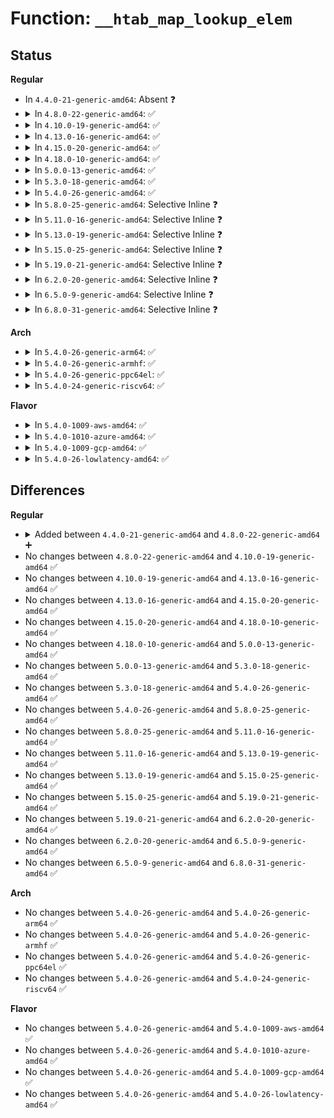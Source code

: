 # Function: <code>__htab_map_lookup_elem</code>

## Status
<b>Regular</b>
<ul>
<li>
In <code>4.4.0-21-generic-amd64</code>: Absent ❓
</li>
<li>
<details>
<summary>In <code>4.8.0-22-generic-amd64</code>: ✅</summary>

```c
void * __htab_map_lookup_elem(struct bpf_map * map, void * key)
```

```json
{
  "name": "__htab_map_lookup_elem",
  "collision_type": "Unique Static",
  "inline_type": "No",
  "funcs": [
    {
      "addr": 18446744071580445552,
      "name": "__htab_map_lookup_elem",
      "external": false,
      "loc": "kernel/bpf/hashtab.c:295",
      "file": "kernel/bpf/hashtab.c",
      "inline": "seen, unknown",
      "caller_inline": [],
      "caller_func": [
        "kernel/bpf/hashtab.c:bpf_percpu_hash_copy",
        "kernel/bpf/hashtab.c:htab_percpu_map_lookup_elem",
        "kernel/bpf/hashtab.c:htab_map_lookup_elem"
      ]
    }
  ],
  "symbols": [
    {
      "addr": 18446744071580445552,
      "name": "__htab_map_lookup_elem",
      "section": ".text",
      "bind": "STB_LOCAL",
      "size": 411
    }
  ]
}
```
</details>
</li>
<li>
<details>
<summary>In <code>4.10.0-19-generic-amd64</code>: ✅</summary>

```c
void * __htab_map_lookup_elem(struct bpf_map * map, void * key)
```

```json
{
  "name": "__htab_map_lookup_elem",
  "collision_type": "Unique Static",
  "inline_type": "No",
  "funcs": [
    {
      "addr": 18446744071580499056,
      "name": "__htab_map_lookup_elem",
      "external": false,
      "loc": "kernel/bpf/hashtab.c:387",
      "file": "kernel/bpf/hashtab.c",
      "inline": "seen, unknown",
      "caller_inline": [],
      "caller_func": [
        "kernel/bpf/hashtab.c:bpf_percpu_hash_copy",
        "kernel/bpf/hashtab.c:htab_lru_percpu_map_lookup_elem",
        "kernel/bpf/hashtab.c:htab_percpu_map_lookup_elem",
        "kernel/bpf/hashtab.c:htab_lru_map_lookup_elem",
        "kernel/bpf/hashtab.c:htab_map_lookup_elem"
      ]
    }
  ],
  "symbols": [
    {
      "addr": 18446744071580499056,
      "name": "__htab_map_lookup_elem",
      "section": ".text",
      "bind": "STB_LOCAL",
      "size": 414
    }
  ]
}
```
</details>
</li>
<li>
<details>
<summary>In <code>4.13.0-16-generic-amd64</code>: ✅</summary>

```c
void * __htab_map_lookup_elem(struct bpf_map * map, void * key)
```

```json
{
  "name": "__htab_map_lookup_elem",
  "collision_type": "Unique Static",
  "inline_type": "No",
  "funcs": [
    {
      "addr": 18446744071580527968,
      "name": "__htab_map_lookup_elem",
      "external": false,
      "loc": "kernel/bpf/hashtab.c:440",
      "file": "kernel/bpf/hashtab.c",
      "inline": "seen, unknown",
      "caller_inline": [],
      "caller_func": [
        "kernel/bpf/hashtab.c:htab_of_map_lookup_elem",
        "kernel/bpf/hashtab.c:bpf_fd_htab_map_lookup_elem",
        "kernel/bpf/hashtab.c:bpf_percpu_hash_copy",
        "kernel/bpf/hashtab.c:htab_lru_percpu_map_lookup_elem",
        "kernel/bpf/hashtab.c:htab_percpu_map_lookup_elem",
        "kernel/bpf/hashtab.c:htab_lru_map_lookup_elem"
      ]
    }
  ],
  "symbols": [
    {
      "addr": 18446744071580527968,
      "name": "__htab_map_lookup_elem",
      "section": ".text",
      "bind": "STB_LOCAL",
      "size": 416
    }
  ]
}
```
</details>
</li>
<li>
<details>
<summary>In <code>4.15.0-20-generic-amd64</code>: ✅</summary>

```c
void * __htab_map_lookup_elem(struct bpf_map * map, void * key)
```

```json
{
  "name": "__htab_map_lookup_elem",
  "collision_type": "Unique Static",
  "inline_type": "No",
  "funcs": [
    {
      "addr": 18446744071580591504,
      "name": "__htab_map_lookup_elem",
      "external": false,
      "loc": "kernel/bpf/hashtab.c:449",
      "file": "kernel/bpf/hashtab.c",
      "inline": "seen, unknown",
      "caller_inline": [],
      "caller_func": [
        "kernel/bpf/hashtab.c:htab_of_map_lookup_elem",
        "kernel/bpf/hashtab.c:bpf_fd_htab_map_lookup_elem",
        "kernel/bpf/hashtab.c:bpf_percpu_hash_copy",
        "kernel/bpf/hashtab.c:htab_lru_percpu_map_lookup_elem",
        "kernel/bpf/hashtab.c:htab_percpu_map_lookup_elem",
        "kernel/bpf/hashtab.c:htab_lru_map_lookup_elem"
      ]
    }
  ],
  "symbols": [
    {
      "addr": 18446744071580591504,
      "name": "__htab_map_lookup_elem",
      "section": ".text",
      "bind": "STB_LOCAL",
      "size": 424
    }
  ]
}
```
</details>
</li>
<li>
<details>
<summary>In <code>4.18.0-10-generic-amd64</code>: ✅</summary>

```c
void * __htab_map_lookup_elem(struct bpf_map * map, void * key)
```

```json
{
  "name": "__htab_map_lookup_elem",
  "collision_type": "Unique Static",
  "inline_type": "No",
  "funcs": [
    {
      "addr": 18446744071580687312,
      "name": "__htab_map_lookup_elem",
      "external": false,
      "loc": "kernel/bpf/hashtab.c:459",
      "file": "kernel/bpf/hashtab.c",
      "inline": "seen, unknown",
      "caller_inline": [],
      "caller_func": [
        "kernel/bpf/hashtab.c:htab_of_map_lookup_elem",
        "kernel/bpf/hashtab.c:bpf_fd_htab_map_lookup_elem",
        "kernel/bpf/hashtab.c:bpf_percpu_hash_copy",
        "kernel/bpf/hashtab.c:htab_lru_percpu_map_lookup_elem",
        "kernel/bpf/hashtab.c:htab_percpu_map_lookup_elem",
        "kernel/bpf/hashtab.c:htab_lru_map_lookup_elem"
      ]
    }
  ],
  "symbols": [
    {
      "addr": 18446744071580687312,
      "name": "__htab_map_lookup_elem",
      "section": ".text",
      "bind": "STB_LOCAL",
      "size": 441
    }
  ]
}
```
</details>
</li>
<li>
<details>
<summary>In <code>5.0.0-13-generic-amd64</code>: ✅</summary>

```c
void * __htab_map_lookup_elem(struct bpf_map * map, void * key)
```

```json
{
  "name": "__htab_map_lookup_elem",
  "collision_type": "Unique Static",
  "inline_type": "No",
  "funcs": [
    {
      "addr": 18446744071580758256,
      "name": "__htab_map_lookup_elem",
      "external": false,
      "loc": "kernel/bpf/hashtab.c:473",
      "file": "kernel/bpf/hashtab.c",
      "inline": "seen, unknown",
      "caller_inline": [],
      "caller_func": [
        "kernel/bpf/hashtab.c:htab_of_map_lookup_elem",
        "kernel/bpf/hashtab.c:bpf_fd_htab_map_lookup_elem",
        "kernel/bpf/hashtab.c:htab_percpu_map_seq_show_elem",
        "kernel/bpf/hashtab.c:bpf_percpu_hash_copy",
        "kernel/bpf/hashtab.c:htab_lru_percpu_map_lookup_elem",
        "kernel/bpf/hashtab.c:htab_percpu_map_lookup_elem",
        "kernel/bpf/hashtab.c:htab_map_seq_show_elem",
        "kernel/bpf/hashtab.c:htab_lru_map_lookup_elem"
      ]
    }
  ],
  "symbols": [
    {
      "addr": 18446744071580758256,
      "name": "__htab_map_lookup_elem",
      "section": ".text",
      "bind": "STB_LOCAL",
      "size": 541
    }
  ]
}
```
</details>
</li>
<li>
<details>
<summary>In <code>5.3.0-18-generic-amd64</code>: ✅</summary>

```c
void * __htab_map_lookup_elem(struct bpf_map * map, void * key)
```

```json
{
  "name": "__htab_map_lookup_elem",
  "collision_type": "Unique Static",
  "inline_type": "No",
  "funcs": [
    {
      "addr": 18446744071580843472,
      "name": "__htab_map_lookup_elem",
      "external": false,
      "loc": "kernel/bpf/hashtab.c:461",
      "file": "kernel/bpf/hashtab.c",
      "inline": "seen, unknown",
      "caller_inline": [],
      "caller_func": [
        "kernel/bpf/hashtab.c:htab_of_map_lookup_elem",
        "kernel/bpf/hashtab.c:bpf_fd_htab_map_lookup_elem",
        "kernel/bpf/hashtab.c:htab_percpu_map_seq_show_elem",
        "kernel/bpf/hashtab.c:bpf_percpu_hash_copy",
        "kernel/bpf/hashtab.c:htab_lru_percpu_map_lookup_elem",
        "kernel/bpf/hashtab.c:htab_percpu_map_lookup_elem",
        "kernel/bpf/hashtab.c:htab_map_seq_show_elem",
        "kernel/bpf/hashtab.c:htab_lru_map_lookup_elem_sys",
        "kernel/bpf/hashtab.c:htab_lru_map_lookup_elem"
      ]
    }
  ],
  "symbols": [
    {
      "addr": 18446744071580843472,
      "name": "__htab_map_lookup_elem",
      "section": ".text",
      "bind": "STB_LOCAL",
      "size": 505
    }
  ]
}
```
</details>
</li>
<li>
<details>
<summary>In <code>5.4.0-26-generic-amd64</code>: ✅</summary>

```c
void * __htab_map_lookup_elem(struct bpf_map * map, void * key)
```

```json
{
  "name": "__htab_map_lookup_elem",
  "collision_type": "Unique Static",
  "inline_type": "No",
  "funcs": [
    {
      "addr": 18446744071580894512,
      "name": "__htab_map_lookup_elem",
      "external": false,
      "loc": "kernel/bpf/hashtab.c:461",
      "file": "kernel/bpf/hashtab.c",
      "inline": "seen, unknown",
      "caller_inline": [],
      "caller_func": [
        "kernel/bpf/hashtab.c:htab_of_map_lookup_elem",
        "kernel/bpf/hashtab.c:bpf_fd_htab_map_lookup_elem",
        "kernel/bpf/hashtab.c:htab_percpu_map_seq_show_elem",
        "kernel/bpf/hashtab.c:bpf_percpu_hash_copy",
        "kernel/bpf/hashtab.c:htab_lru_percpu_map_lookup_elem",
        "kernel/bpf/hashtab.c:htab_percpu_map_lookup_elem",
        "kernel/bpf/hashtab.c:htab_map_seq_show_elem",
        "kernel/bpf/hashtab.c:htab_lru_map_lookup_elem_sys",
        "kernel/bpf/hashtab.c:htab_lru_map_lookup_elem"
      ]
    }
  ],
  "symbols": [
    {
      "addr": 18446744071580894512,
      "name": "__htab_map_lookup_elem",
      "section": ".text",
      "bind": "STB_LOCAL",
      "size": 505
    }
  ]
}
```
</details>
</li>
<li>
<details>
<summary>In <code>5.8.0-25-generic-amd64</code>: Selective Inline ❓</summary>

```c
void * __htab_map_lookup_elem(struct bpf_map * map, void * key)
```

```json
{
  "name": "__htab_map_lookup_elem",
  "collision_type": "Unique Static",
  "inline_type": "Selective",
  "funcs": [
    {
      "addr": 18446744071581044965,
      "name": "__htab_map_lookup_elem",
      "external": false,
      "loc": "kernel/bpf/hashtab.c:573",
      "file": "kernel/bpf/hashtab.c",
      "inline": "not declared, inlined",
      "caller_inline": [
        "kernel/bpf/hashtab.c:htab_of_map_lookup_elem",
        "kernel/bpf/hashtab.c:bpf_fd_htab_map_lookup_elem",
        "kernel/bpf/hashtab.c:htab_percpu_map_seq_show_elem",
        "kernel/bpf/hashtab.c:bpf_percpu_hash_copy",
        "kernel/bpf/hashtab.c:htab_lru_percpu_map_lookup_elem",
        "kernel/bpf/hashtab.c:htab_percpu_map_lookup_elem",
        "kernel/bpf/hashtab.c:htab_map_seq_show_elem",
        "kernel/bpf/hashtab.c:htab_lru_map_lookup_elem_sys",
        "kernel/bpf/hashtab.c:htab_lru_map_lookup_elem"
      ],
      "caller_func": []
    }
  ],
  "symbols": [
    {
      "addr": 18446744071581035936,
      "name": "__htab_map_lookup_elem",
      "section": ".text",
      "bind": "STB_LOCAL",
      "size": 85
    }
  ]
}
```
</details>
</li>
<li>
<details>
<summary>In <code>5.11.0-16-generic-amd64</code>: Selective Inline ❓</summary>

```c
void * __htab_map_lookup_elem(struct bpf_map * map, void * key)
```

```json
{
  "name": "__htab_map_lookup_elem",
  "collision_type": "Unique Static",
  "inline_type": "Selective",
  "funcs": [
    {
      "addr": 18446744071581055488,
      "name": "__htab_map_lookup_elem",
      "external": false,
      "loc": "kernel/bpf/hashtab.c:592",
      "file": "kernel/bpf/hashtab.c",
      "inline": "not declared, inlined",
      "caller_inline": [
        "kernel/bpf/hashtab.c:htab_of_map_lookup_elem",
        "kernel/bpf/hashtab.c:bpf_fd_htab_map_lookup_elem",
        "kernel/bpf/hashtab.c:htab_percpu_map_seq_show_elem",
        "kernel/bpf/hashtab.c:bpf_percpu_hash_copy",
        "kernel/bpf/hashtab.c:htab_lru_percpu_map_lookup_elem",
        "kernel/bpf/hashtab.c:htab_percpu_map_lookup_elem",
        "kernel/bpf/hashtab.c:htab_map_seq_show_elem",
        "kernel/bpf/hashtab.c:htab_lru_map_lookup_elem_sys",
        "kernel/bpf/hashtab.c:htab_lru_map_lookup_elem"
      ],
      "caller_func": []
    }
  ],
  "symbols": [
    {
      "addr": 18446744071581045088,
      "name": "__htab_map_lookup_elem",
      "section": ".text",
      "bind": "STB_LOCAL",
      "size": 85
    }
  ]
}
```
</details>
</li>
<li>
<details>
<summary>In <code>5.13.0-19-generic-amd64</code>: Selective Inline ❓</summary>

```c
void * __htab_map_lookup_elem(struct bpf_map * map, void * key)
```

```json
{
  "name": "__htab_map_lookup_elem",
  "collision_type": "Unique Static",
  "inline_type": "Selective",
  "funcs": [
    {
      "addr": 18446744071581070464,
      "name": "__htab_map_lookup_elem",
      "external": false,
      "loc": "kernel/bpf/hashtab.c:592",
      "file": "kernel/bpf/hashtab.c",
      "inline": "not declared, inlined",
      "caller_inline": [
        "kernel/bpf/hashtab.c:htab_of_map_lookup_elem",
        "kernel/bpf/hashtab.c:bpf_fd_htab_map_lookup_elem",
        "kernel/bpf/hashtab.c:htab_percpu_map_seq_show_elem",
        "kernel/bpf/hashtab.c:bpf_percpu_hash_copy",
        "kernel/bpf/hashtab.c:htab_lru_percpu_map_lookup_elem",
        "kernel/bpf/hashtab.c:htab_percpu_map_lookup_elem",
        "kernel/bpf/hashtab.c:htab_map_seq_show_elem",
        "kernel/bpf/hashtab.c:htab_lru_map_lookup_elem_sys",
        "kernel/bpf/hashtab.c:htab_lru_map_lookup_elem"
      ],
      "caller_func": []
    }
  ],
  "symbols": [
    {
      "addr": 18446744071581059936,
      "name": "__htab_map_lookup_elem",
      "section": ".text",
      "bind": "STB_LOCAL",
      "size": 85
    }
  ]
}
```
</details>
</li>
<li>
<details>
<summary>In <code>5.15.0-25-generic-amd64</code>: Selective Inline ❓</summary>

```c
void * __htab_map_lookup_elem(struct bpf_map * map, void * key)
```

```json
{
  "name": "__htab_map_lookup_elem",
  "collision_type": "Unique Static",
  "inline_type": "Selective",
  "funcs": [
    {
      "addr": 18446744071581294000,
      "name": "__htab_map_lookup_elem",
      "external": false,
      "loc": "kernel/bpf/hashtab.c:622",
      "file": "kernel/bpf/hashtab.c",
      "inline": "not declared, inlined",
      "caller_inline": [
        "kernel/bpf/hashtab.c:htab_of_map_lookup_elem",
        "kernel/bpf/hashtab.c:bpf_fd_htab_map_lookup_elem",
        "kernel/bpf/hashtab.c:htab_percpu_map_seq_show_elem",
        "kernel/bpf/hashtab.c:bpf_percpu_hash_copy",
        "kernel/bpf/hashtab.c:htab_lru_percpu_map_lookup_elem",
        "kernel/bpf/hashtab.c:htab_percpu_map_lookup_elem",
        "kernel/bpf/hashtab.c:htab_map_seq_show_elem",
        "kernel/bpf/hashtab.c:htab_lru_map_lookup_elem_sys",
        "kernel/bpf/hashtab.c:htab_lru_map_lookup_elem"
      ],
      "caller_func": []
    }
  ],
  "symbols": [
    {
      "addr": 18446744071581284960,
      "name": "__htab_map_lookup_elem",
      "section": ".text",
      "bind": "STB_LOCAL",
      "size": 85
    }
  ]
}
```
</details>
</li>
<li>
<details>
<summary>In <code>5.19.0-21-generic-amd64</code>: Selective Inline ❓</summary>

```c
void * __htab_map_lookup_elem(struct bpf_map * map, void * key)
```

```json
{
  "name": "__htab_map_lookup_elem",
  "collision_type": "Unique Static",
  "inline_type": "Selective",
  "funcs": [
    {
      "addr": 18446744071581592432,
      "name": "__htab_map_lookup_elem",
      "external": false,
      "loc": "kernel/bpf/hashtab.c:638",
      "file": "kernel/bpf/hashtab.c",
      "inline": "not declared, inlined",
      "caller_inline": [
        "kernel/bpf/hashtab.c:htab_of_map_lookup_elem",
        "kernel/bpf/hashtab.c:bpf_fd_htab_map_lookup_elem",
        "kernel/bpf/hashtab.c:htab_percpu_map_seq_show_elem",
        "kernel/bpf/hashtab.c:bpf_percpu_hash_copy",
        "kernel/bpf/hashtab.c:htab_lru_percpu_map_lookup_percpu_elem",
        "kernel/bpf/hashtab.c:htab_lru_percpu_map_lookup_elem",
        "kernel/bpf/hashtab.c:htab_percpu_map_lookup_percpu_elem",
        "kernel/bpf/hashtab.c:htab_percpu_map_lookup_elem",
        "kernel/bpf/hashtab.c:htab_map_seq_show_elem",
        "kernel/bpf/hashtab.c:htab_lru_map_lookup_elem_sys",
        "kernel/bpf/hashtab.c:htab_lru_map_lookup_elem"
      ],
      "caller_func": []
    }
  ],
  "symbols": [
    {
      "addr": 18446744071581580928,
      "name": "__htab_map_lookup_elem",
      "section": ".text",
      "bind": "STB_LOCAL",
      "size": 100
    }
  ]
}
```
</details>
</li>
<li>
<details>
<summary>In <code>6.2.0-20-generic-amd64</code>: Selective Inline ❓</summary>

```c
void * __htab_map_lookup_elem(struct bpf_map * map, void * key)
```

```json
{
  "name": "__htab_map_lookup_elem",
  "collision_type": "Unique Static",
  "inline_type": "Selective",
  "funcs": [
    {
      "addr": 18446744071581971680,
      "name": "__htab_map_lookup_elem",
      "external": false,
      "loc": "kernel/bpf/hashtab.c:653",
      "file": "kernel/bpf/hashtab.c",
      "inline": "not declared, inlined",
      "caller_inline": [
        "kernel/bpf/hashtab.c:htab_of_map_lookup_elem",
        "kernel/bpf/hashtab.c:bpf_fd_htab_map_lookup_elem",
        "kernel/bpf/hashtab.c:htab_percpu_map_seq_show_elem",
        "kernel/bpf/hashtab.c:bpf_percpu_hash_copy",
        "kernel/bpf/hashtab.c:htab_lru_percpu_map_lookup_percpu_elem",
        "kernel/bpf/hashtab.c:htab_lru_percpu_map_lookup_elem",
        "kernel/bpf/hashtab.c:htab_percpu_map_lookup_percpu_elem",
        "kernel/bpf/hashtab.c:htab_percpu_map_lookup_elem",
        "kernel/bpf/hashtab.c:htab_map_seq_show_elem",
        "kernel/bpf/hashtab.c:htab_lru_map_lookup_elem_sys",
        "kernel/bpf/hashtab.c:htab_lru_map_lookup_elem"
      ],
      "caller_func": []
    }
  ],
  "symbols": [
    {
      "addr": 18446744071581959056,
      "name": "__htab_map_lookup_elem",
      "section": ".text",
      "bind": "STB_LOCAL",
      "size": 100
    }
  ]
}
```
</details>
</li>
<li>
<details>
<summary>In <code>6.5.0-9-generic-amd64</code>: Selective Inline ❓</summary>

```c
void * __htab_map_lookup_elem(struct bpf_map * map, void * key)
```

```json
{
  "name": "__htab_map_lookup_elem",
  "collision_type": "Unique Static",
  "inline_type": "Selective",
  "funcs": [
    {
      "addr": 18446744071582162480,
      "name": "__htab_map_lookup_elem",
      "external": false,
      "loc": "kernel/bpf/hashtab.c:660",
      "file": "kernel/bpf/hashtab.c",
      "inline": "not declared, inlined",
      "caller_inline": [
        "kernel/bpf/hashtab.c:htab_of_map_lookup_elem",
        "kernel/bpf/hashtab.c:bpf_fd_htab_map_lookup_elem",
        "kernel/bpf/hashtab.c:htab_percpu_map_seq_show_elem",
        "kernel/bpf/hashtab.c:bpf_percpu_hash_copy",
        "kernel/bpf/hashtab.c:htab_lru_percpu_map_lookup_percpu_elem",
        "kernel/bpf/hashtab.c:htab_lru_percpu_map_lookup_elem",
        "kernel/bpf/hashtab.c:htab_percpu_map_lookup_percpu_elem",
        "kernel/bpf/hashtab.c:htab_percpu_map_lookup_elem",
        "kernel/bpf/hashtab.c:htab_map_seq_show_elem",
        "kernel/bpf/hashtab.c:htab_lru_map_lookup_elem_sys",
        "kernel/bpf/hashtab.c:htab_lru_map_lookup_elem"
      ],
      "caller_func": []
    }
  ],
  "symbols": [
    {
      "addr": 18446744071582147552,
      "name": "__htab_map_lookup_elem",
      "section": ".text",
      "bind": "STB_LOCAL",
      "size": 100
    }
  ]
}
```
</details>
</li>
<li>
<details>
<summary>In <code>6.8.0-31-generic-amd64</code>: Selective Inline ❓</summary>

```c
void * __htab_map_lookup_elem(struct bpf_map * map, void * key)
```

```json
{
  "name": "__htab_map_lookup_elem",
  "collision_type": "Unique Static",
  "inline_type": "Selective",
  "funcs": [
    {
      "addr": 18446744071582305488,
      "name": "__htab_map_lookup_elem",
      "external": false,
      "loc": "kernel/bpf/hashtab.c:671",
      "file": "kernel/bpf/hashtab.c",
      "inline": "not declared, inlined",
      "caller_inline": [
        "kernel/bpf/hashtab.c:htab_of_map_lookup_elem",
        "kernel/bpf/hashtab.c:bpf_fd_htab_map_lookup_elem",
        "kernel/bpf/hashtab.c:htab_percpu_map_seq_show_elem",
        "kernel/bpf/hashtab.c:bpf_percpu_hash_copy",
        "kernel/bpf/hashtab.c:htab_lru_percpu_map_lookup_percpu_elem",
        "kernel/bpf/hashtab.c:htab_lru_percpu_map_lookup_elem",
        "kernel/bpf/hashtab.c:htab_percpu_map_lookup_percpu_elem",
        "kernel/bpf/hashtab.c:htab_percpu_map_lookup_elem",
        "kernel/bpf/hashtab.c:htab_map_seq_show_elem",
        "kernel/bpf/hashtab.c:htab_lru_map_lookup_elem_sys",
        "kernel/bpf/hashtab.c:htab_lru_map_lookup_elem"
      ],
      "caller_func": []
    }
  ],
  "symbols": [
    {
      "addr": 18446744071582296608,
      "name": "__htab_map_lookup_elem",
      "section": ".text",
      "bind": "STB_LOCAL",
      "size": 100
    }
  ]
}
```
</details>
</li>
</ul>
<b>Arch</b>
<ul>
<li>
<details>
<summary>In <code>5.4.0-26-generic-arm64</code>: ✅</summary>

```c
void * __htab_map_lookup_elem(struct bpf_map * map, void * key)
```

```json
{
  "name": "__htab_map_lookup_elem",
  "collision_type": "Unique Static",
  "inline_type": "No",
  "funcs": [
    {
      "addr": 18446603336492222032,
      "name": "__htab_map_lookup_elem",
      "external": false,
      "loc": "kernel/bpf/hashtab.c:461",
      "file": "kernel/bpf/hashtab.c",
      "inline": "seen, unknown",
      "caller_inline": [],
      "caller_func": [
        "kernel/bpf/hashtab.c:htab_of_map_lookup_elem",
        "kernel/bpf/hashtab.c:bpf_fd_htab_map_lookup_elem",
        "kernel/bpf/hashtab.c:htab_percpu_map_seq_show_elem",
        "kernel/bpf/hashtab.c:bpf_percpu_hash_copy",
        "kernel/bpf/hashtab.c:htab_lru_percpu_map_lookup_elem",
        "kernel/bpf/hashtab.c:htab_percpu_map_lookup_elem",
        "kernel/bpf/hashtab.c:htab_map_seq_show_elem",
        "kernel/bpf/hashtab.c:htab_lru_map_lookup_elem_sys",
        "kernel/bpf/hashtab.c:htab_lru_map_lookup_elem"
      ]
    }
  ],
  "symbols": [
    {
      "addr": 18446603336492222032,
      "name": "__htab_map_lookup_elem",
      "section": ".text",
      "bind": "STB_LOCAL",
      "size": 524
    }
  ]
}
```
</details>
</li>
<li>
<details>
<summary>In <code>5.4.0-26-generic-armhf</code>: ✅</summary>

```c
void * __htab_map_lookup_elem(struct bpf_map * map, void * key)
```

```json
{
  "name": "__htab_map_lookup_elem",
  "collision_type": "Unique Static",
  "inline_type": "No",
  "funcs": [
    {
      "addr": 3226119480,
      "name": "__htab_map_lookup_elem",
      "external": false,
      "loc": "kernel/bpf/hashtab.c:461",
      "file": "kernel/bpf/hashtab.c",
      "inline": "seen, unknown",
      "caller_inline": [],
      "caller_func": [
        "kernel/bpf/hashtab.c:htab_of_map_lookup_elem",
        "kernel/bpf/hashtab.c:bpf_fd_htab_map_lookup_elem",
        "kernel/bpf/hashtab.c:htab_percpu_map_seq_show_elem",
        "kernel/bpf/hashtab.c:bpf_percpu_hash_copy",
        "kernel/bpf/hashtab.c:htab_lru_percpu_map_lookup_elem",
        "kernel/bpf/hashtab.c:htab_percpu_map_lookup_elem",
        "kernel/bpf/hashtab.c:htab_map_seq_show_elem",
        "kernel/bpf/hashtab.c:htab_lru_map_lookup_elem_sys",
        "kernel/bpf/hashtab.c:htab_lru_map_lookup_elem"
      ]
    }
  ],
  "symbols": [
    {
      "addr": 3226119480,
      "name": "__htab_map_lookup_elem",
      "section": ".text",
      "bind": "STB_LOCAL",
      "size": 436
    }
  ]
}
```
</details>
</li>
<li>
<details>
<summary>In <code>5.4.0-26-generic-ppc64el</code>: ✅</summary>

```c
void * __htab_map_lookup_elem(struct bpf_map * map, void * key)
```

```json
{
  "name": "__htab_map_lookup_elem",
  "collision_type": "Unique Static",
  "inline_type": "No",
  "funcs": [
    {
      "addr": 13835058055285445216,
      "name": "__htab_map_lookup_elem",
      "external": false,
      "loc": "kernel/bpf/hashtab.c:461",
      "file": "kernel/bpf/hashtab.c",
      "inline": "seen, unknown",
      "caller_inline": [],
      "caller_func": [
        "kernel/bpf/hashtab.c:htab_of_map_lookup_elem",
        "kernel/bpf/hashtab.c:bpf_fd_htab_map_lookup_elem",
        "kernel/bpf/hashtab.c:htab_percpu_map_seq_show_elem",
        "kernel/bpf/hashtab.c:bpf_percpu_hash_copy",
        "kernel/bpf/hashtab.c:htab_lru_percpu_map_lookup_elem",
        "kernel/bpf/hashtab.c:htab_percpu_map_lookup_elem",
        "kernel/bpf/hashtab.c:htab_map_seq_show_elem",
        "kernel/bpf/hashtab.c:htab_lru_map_lookup_elem_sys",
        "kernel/bpf/hashtab.c:htab_lru_map_lookup_elem"
      ]
    }
  ],
  "symbols": [
    {
      "addr": 13835058055285445216,
      "name": "__htab_map_lookup_elem",
      "section": ".text",
      "bind": "STB_LOCAL",
      "size": 612
    }
  ]
}
```
</details>
</li>
<li>
<details>
<summary>In <code>5.4.0-24-generic-riscv64</code>: ✅</summary>

```c
void * __htab_map_lookup_elem(struct bpf_map * map, void * key)
```

```json
{
  "name": "__htab_map_lookup_elem",
  "collision_type": "Unique Static",
  "inline_type": "No",
  "funcs": [
    {
      "addr": 18446743936272369556,
      "name": "__htab_map_lookup_elem",
      "external": false,
      "loc": "kernel/bpf/hashtab.c:461",
      "file": "kernel/bpf/hashtab.c",
      "inline": "seen, unknown",
      "caller_inline": [],
      "caller_func": [
        "kernel/bpf/hashtab.c:htab_of_map_lookup_elem",
        "kernel/bpf/hashtab.c:bpf_fd_htab_map_lookup_elem",
        "kernel/bpf/hashtab.c:htab_percpu_map_seq_show_elem",
        "kernel/bpf/hashtab.c:bpf_percpu_hash_copy",
        "kernel/bpf/hashtab.c:htab_lru_percpu_map_lookup_elem",
        "kernel/bpf/hashtab.c:htab_percpu_map_lookup_elem",
        "kernel/bpf/hashtab.c:htab_map_seq_show_elem",
        "kernel/bpf/hashtab.c:htab_lru_map_lookup_elem_sys",
        "kernel/bpf/hashtab.c:htab_lru_map_lookup_elem"
      ]
    }
  ],
  "symbols": [
    {
      "addr": 18446743936272369556,
      "name": "__htab_map_lookup_elem",
      "section": ".text",
      "bind": "STB_LOCAL",
      "size": 626
    }
  ]
}
```
</details>
</li>
</ul>
<b>Flavor</b>
<ul>
<li>
<details>
<summary>In <code>5.4.0-1009-aws-amd64</code>: ✅</summary>

```c
void * __htab_map_lookup_elem(struct bpf_map * map, void * key)
```

```json
{
  "name": "__htab_map_lookup_elem",
  "collision_type": "Unique Static",
  "inline_type": "No",
  "funcs": [
    {
      "addr": 18446744071580863312,
      "name": "__htab_map_lookup_elem",
      "external": false,
      "loc": "kernel/bpf/hashtab.c:461",
      "file": "kernel/bpf/hashtab.c",
      "inline": "seen, unknown",
      "caller_inline": [],
      "caller_func": [
        "kernel/bpf/hashtab.c:htab_of_map_lookup_elem",
        "kernel/bpf/hashtab.c:bpf_fd_htab_map_lookup_elem",
        "kernel/bpf/hashtab.c:htab_percpu_map_seq_show_elem",
        "kernel/bpf/hashtab.c:bpf_percpu_hash_copy",
        "kernel/bpf/hashtab.c:htab_lru_percpu_map_lookup_elem",
        "kernel/bpf/hashtab.c:htab_percpu_map_lookup_elem",
        "kernel/bpf/hashtab.c:htab_map_seq_show_elem",
        "kernel/bpf/hashtab.c:htab_lru_map_lookup_elem_sys",
        "kernel/bpf/hashtab.c:htab_lru_map_lookup_elem"
      ]
    }
  ],
  "symbols": [
    {
      "addr": 18446744071580863312,
      "name": "__htab_map_lookup_elem",
      "section": ".text",
      "bind": "STB_LOCAL",
      "size": 505
    }
  ]
}
```
</details>
</li>
<li>
<details>
<summary>In <code>5.4.0-1010-azure-amd64</code>: ✅</summary>

```c
void * __htab_map_lookup_elem(struct bpf_map * map, void * key)
```

```json
{
  "name": "__htab_map_lookup_elem",
  "collision_type": "Unique Static",
  "inline_type": "No",
  "funcs": [
    {
      "addr": 18446744071580809440,
      "name": "__htab_map_lookup_elem",
      "external": false,
      "loc": "kernel/bpf/hashtab.c:461",
      "file": "kernel/bpf/hashtab.c",
      "inline": "seen, unknown",
      "caller_inline": [],
      "caller_func": [
        "kernel/bpf/hashtab.c:htab_of_map_lookup_elem",
        "kernel/bpf/hashtab.c:bpf_fd_htab_map_lookup_elem",
        "kernel/bpf/hashtab.c:htab_percpu_map_seq_show_elem",
        "kernel/bpf/hashtab.c:bpf_percpu_hash_copy",
        "kernel/bpf/hashtab.c:htab_lru_percpu_map_lookup_elem",
        "kernel/bpf/hashtab.c:htab_percpu_map_lookup_elem",
        "kernel/bpf/hashtab.c:htab_map_seq_show_elem",
        "kernel/bpf/hashtab.c:htab_lru_map_lookup_elem_sys",
        "kernel/bpf/hashtab.c:htab_lru_map_lookup_elem"
      ]
    }
  ],
  "symbols": [
    {
      "addr": 18446744071580809440,
      "name": "__htab_map_lookup_elem",
      "section": ".text",
      "bind": "STB_LOCAL",
      "size": 505
    }
  ]
}
```
</details>
</li>
<li>
<details>
<summary>In <code>5.4.0-1009-gcp-amd64</code>: ✅</summary>

```c
void * __htab_map_lookup_elem(struct bpf_map * map, void * key)
```

```json
{
  "name": "__htab_map_lookup_elem",
  "collision_type": "Unique Static",
  "inline_type": "No",
  "funcs": [
    {
      "addr": 18446744071580854560,
      "name": "__htab_map_lookup_elem",
      "external": false,
      "loc": "kernel/bpf/hashtab.c:461",
      "file": "kernel/bpf/hashtab.c",
      "inline": "seen, unknown",
      "caller_inline": [],
      "caller_func": [
        "kernel/bpf/hashtab.c:htab_of_map_lookup_elem",
        "kernel/bpf/hashtab.c:bpf_fd_htab_map_lookup_elem",
        "kernel/bpf/hashtab.c:htab_percpu_map_seq_show_elem",
        "kernel/bpf/hashtab.c:bpf_percpu_hash_copy",
        "kernel/bpf/hashtab.c:htab_lru_percpu_map_lookup_elem",
        "kernel/bpf/hashtab.c:htab_percpu_map_lookup_elem",
        "kernel/bpf/hashtab.c:htab_map_seq_show_elem",
        "kernel/bpf/hashtab.c:htab_lru_map_lookup_elem_sys",
        "kernel/bpf/hashtab.c:htab_lru_map_lookup_elem"
      ]
    }
  ],
  "symbols": [
    {
      "addr": 18446744071580854560,
      "name": "__htab_map_lookup_elem",
      "section": ".text",
      "bind": "STB_LOCAL",
      "size": 505
    }
  ]
}
```
</details>
</li>
<li>
<details>
<summary>In <code>5.4.0-26-lowlatency-amd64</code>: ✅</summary>

```c
void * __htab_map_lookup_elem(struct bpf_map * map, void * key)
```

```json
{
  "name": "__htab_map_lookup_elem",
  "collision_type": "Unique Static",
  "inline_type": "No",
  "funcs": [
    {
      "addr": 18446744071580912896,
      "name": "__htab_map_lookup_elem",
      "external": false,
      "loc": "kernel/bpf/hashtab.c:461",
      "file": "kernel/bpf/hashtab.c",
      "inline": "seen, unknown",
      "caller_inline": [],
      "caller_func": [
        "kernel/bpf/hashtab.c:htab_of_map_lookup_elem",
        "kernel/bpf/hashtab.c:bpf_fd_htab_map_lookup_elem",
        "kernel/bpf/hashtab.c:htab_percpu_map_seq_show_elem",
        "kernel/bpf/hashtab.c:bpf_percpu_hash_copy",
        "kernel/bpf/hashtab.c:htab_lru_percpu_map_lookup_elem",
        "kernel/bpf/hashtab.c:htab_percpu_map_lookup_elem",
        "kernel/bpf/hashtab.c:htab_map_seq_show_elem",
        "kernel/bpf/hashtab.c:htab_lru_map_lookup_elem_sys",
        "kernel/bpf/hashtab.c:htab_lru_map_lookup_elem"
      ]
    }
  ],
  "symbols": [
    {
      "addr": 18446744071580912896,
      "name": "__htab_map_lookup_elem",
      "section": ".text",
      "bind": "STB_LOCAL",
      "size": 505
    }
  ]
}
```
</details>
</li>
</ul>

## Differences
<b>Regular</b>
<ul>
<li>
<details>
<summary>Added between <code>4.4.0-21-generic-amd64</code> and <code>4.8.0-22-generic-amd64</code> ➕</summary>

```c
void * __htab_map_lookup_elem(struct bpf_map * map, void * key)
```
</details>
</li>
<li>
No changes between <code>4.8.0-22-generic-amd64</code> and <code>4.10.0-19-generic-amd64</code> ✅
</li>
<li>
No changes between <code>4.10.0-19-generic-amd64</code> and <code>4.13.0-16-generic-amd64</code> ✅
</li>
<li>
No changes between <code>4.13.0-16-generic-amd64</code> and <code>4.15.0-20-generic-amd64</code> ✅
</li>
<li>
No changes between <code>4.15.0-20-generic-amd64</code> and <code>4.18.0-10-generic-amd64</code> ✅
</li>
<li>
No changes between <code>4.18.0-10-generic-amd64</code> and <code>5.0.0-13-generic-amd64</code> ✅
</li>
<li>
No changes between <code>5.0.0-13-generic-amd64</code> and <code>5.3.0-18-generic-amd64</code> ✅
</li>
<li>
No changes between <code>5.3.0-18-generic-amd64</code> and <code>5.4.0-26-generic-amd64</code> ✅
</li>
<li>
No changes between <code>5.4.0-26-generic-amd64</code> and <code>5.8.0-25-generic-amd64</code> ✅
</li>
<li>
No changes between <code>5.8.0-25-generic-amd64</code> and <code>5.11.0-16-generic-amd64</code> ✅
</li>
<li>
No changes between <code>5.11.0-16-generic-amd64</code> and <code>5.13.0-19-generic-amd64</code> ✅
</li>
<li>
No changes between <code>5.13.0-19-generic-amd64</code> and <code>5.15.0-25-generic-amd64</code> ✅
</li>
<li>
No changes between <code>5.15.0-25-generic-amd64</code> and <code>5.19.0-21-generic-amd64</code> ✅
</li>
<li>
No changes between <code>5.19.0-21-generic-amd64</code> and <code>6.2.0-20-generic-amd64</code> ✅
</li>
<li>
No changes between <code>6.2.0-20-generic-amd64</code> and <code>6.5.0-9-generic-amd64</code> ✅
</li>
<li>
No changes between <code>6.5.0-9-generic-amd64</code> and <code>6.8.0-31-generic-amd64</code> ✅
</li>
</ul>
<b>Arch</b>
<ul>
<li>
No changes between <code>5.4.0-26-generic-amd64</code> and <code>5.4.0-26-generic-arm64</code> ✅
</li>
<li>
No changes between <code>5.4.0-26-generic-amd64</code> and <code>5.4.0-26-generic-armhf</code> ✅
</li>
<li>
No changes between <code>5.4.0-26-generic-amd64</code> and <code>5.4.0-26-generic-ppc64el</code> ✅
</li>
<li>
No changes between <code>5.4.0-26-generic-amd64</code> and <code>5.4.0-24-generic-riscv64</code> ✅
</li>
</ul>
<b>Flavor</b>
<ul>
<li>
No changes between <code>5.4.0-26-generic-amd64</code> and <code>5.4.0-1009-aws-amd64</code> ✅
</li>
<li>
No changes between <code>5.4.0-26-generic-amd64</code> and <code>5.4.0-1010-azure-amd64</code> ✅
</li>
<li>
No changes between <code>5.4.0-26-generic-amd64</code> and <code>5.4.0-1009-gcp-amd64</code> ✅
</li>
<li>
No changes between <code>5.4.0-26-generic-amd64</code> and <code>5.4.0-26-lowlatency-amd64</code> ✅
</li>
</ul>

